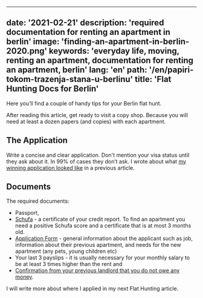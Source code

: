 ---
date: '2021-02-21'
description: 'required documentation for renting an apartment in berlin'
image: 'finding-an-apartment-in-berlin-2020.png'
keywords: 'everyday life, moving, renting an apartment, documentation for renting an apartment, berlin'
lang: 'en'
path: '/en/papiri-tokom-trazenja-stana-u-berlinu'
title: 'Flat Hunting Docs for Berlin'
------
Here you’ll find a couple of handy tips for your Berlin flat hunt.

After reading this article, get ready to visit a copy shop. Because you will need at least a dozen papers (and copies) with each apartment.

<h2>The Application</h2>

Write a concise and clear application. Don't mention your visa status until they ask about it. In 99% of cases they don’t ask. I wrote about what <a href="https://www.balkanbread.com/trazenje-stana-u-berlinu-2020" rel="noopener noreferer">my winning application looked like</a> in a previous article.

<h2>Documents</h2>

The required documents:
- Passport,
- <a href="https://www.schufa.de/en/" rel="noopener noreferer">Schufa</a> - a certificate of your credit report. To find an apartment you need a positive Schufa score and a certificate that is at most 3 months old.
- <a href="https://www.wohnungsboerse.net/mieterselbstauskunft" rel="noopener noreferer">Application Form</a> - general information about the applicant such as job, information about their previous apartment, and needs for the new apartment (any pets, young children etc)
- Your last 3 payslips - it is usually necessary for your monthly salary to be at least 3 times higher than the rent and
- <a href="https://ratgeber.immowelt.de/a/mietschuldenfreiheitsbescheinigung-ueblich-aber-nicht-erzwingbar.html" rel="noopener noreferer">Confirmation from your previous landlord that you do not owe any money</a>.

I will write more about where I applied in my next Flat Hunting article.
